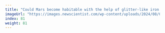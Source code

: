 ```yaml
---
title: "Could Mars become habitable with the help of glitter-like iron rods?"
imageUrl: "https://images.newscientist.com/wp-content/uploads/2024/08/07170508/SEI_216329040.jpg?width=788"
index: 81
weight: 81
---
```


